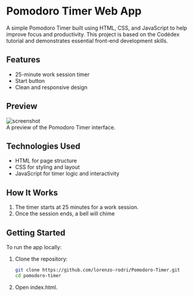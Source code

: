 # Pomodoro Timer Web App

A simple Pomodoro Timer built using HTML, CSS, and JavaScript to help improve focus and productivity. This project is based on the Codédex tutorial and demonstrates essential front-end development skills.

## Features

- 25-minute work session timer
- Start button
- Clean and responsive design

## Preview

![screenshot](screenshot.png)  
A preview of the Pomodoro Timer interface.

## Technologies Used

- HTML for page structure
- CSS for styling and layout
- JavaScript for timer logic and interactivity

## How It Works

1. The timer starts at 25 minutes for a work session.
2. Once the session ends, a bell will chime

## Getting Started

To run the app locally:

1. Clone the repository:
   ```bash
   git clone https://github.com/lorenzo-rodri/Pomodoro-Timer.git
   cd pomodoro-timer
2. Open index.html.
